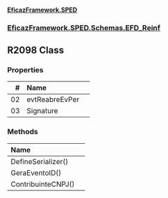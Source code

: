 #### [EficazFramework.SPED](EficazFrameworkSPED.md 'EficazFramework SPED')
### [EficazFramework.SPED.Schemas.EFD_Reinf](EficazFramework.SPED.Schemas.EFD_Reinf.md 'EficazFramework.SPED.Schemas.EFD_Reinf')

## R2098 Class
### Properties

| # | Name | |
| ---: | :--- | :--- |
| 02 | evtReabreEvPer |  |
| 03 | Signature |  |
### Methods

| Name | |
| :--- | :--- |
| DefineSerializer() |  |
| GeraEventoID() |  |
| ContribuinteCNPJ() |  |
